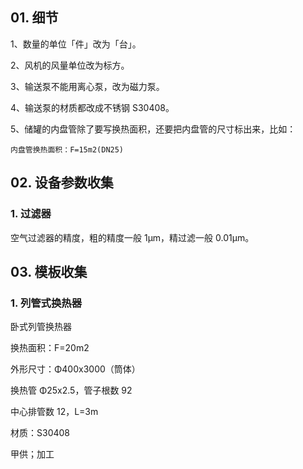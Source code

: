 ## 01. 细节

1、数量的单位「件」改为「台」。

2、风机的风量单位改为标方。

3、输送泵不能用离心泵，改为磁力泵。

4、输送泵的材质都改成不锈钢 S30408。

5、储罐的内盘管除了要写换热面积，还要把内盘管的尺寸标出来，比如：

	内盘管换热面积：F=15m2(DN25)

## 02. 设备参数收集

### 1. 过滤器

空气过滤器的精度，粗的精度一般 1μm，精过滤一般 0.01μm。



## 03. 模板收集

### 1. 列管式换热器

卧式列管换热器

换热面积：F=20m2

外形尺寸：Φ400x3000（筒体）

换热管 Φ25x2.5，管子根数 92

中心排管数 12，L=3m

材质：S30408

甲供；加工

